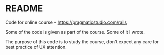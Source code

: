 # README

Code for online course - https://pragmaticstudio.com/rails

Some of the code is given as part of the course.
Some of it I wrote.

The purpose of this code is to study the course, don't expect any care for best practice of UX attention. 